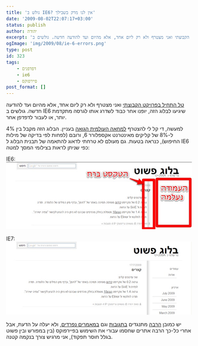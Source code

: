 ```yaml
---
title: 'גולש ב IE6? אין לנו מרק בשבילך'
date: '2009-08-02T22:07:17+03:00'
status: publish
author: יהודה
excerpt: 'טל התחיל בפרויקט הקבוצתי ואני מצטרף ולא רק ליום אחד, אלא מהיום ועד להודעה חדשה. גולשים ב IE6 שיגיעו לבלוג הזה, יופנו אחר כבוד לשדרג אותו לגרסה מתקדמת יותר, או לעבור לדפדפן אחר. למעשה, די קל לי להצטרף למחאה העולמית הגואה בעניין'
ogImage: 'img/2009/08/ie-6-errors.png'
type: post
id: 323
tags:
    - דפדפנים
    - ie6
    - פיירפוקס
post_format: []
---
```

[טל התחיל בפרויקט הקבוצתי](http://www.talgalili.com/?p=1004) ואני מצטרף ולא רק ליום אחד, אלא מהיום ועד להודעה חדשה. גולשים ב IE6 שיגיעו לבלוג הזה, יופנו אחר כבוד לשדרג אותו לגרסה מתקדמת יותר, או לעבור לדפדפן אחר.

למעשה, די קל לי להצטרף [למחאה העולמית הגואה](http://www.we-cms.info/blog/die-ie6/) בעניין. הבלוג הזה מקבל בין 4% ל-8% של קליקים מאינטרנט אקספלורר 6, ורובם (לפחות לפי בדיקה של מילות החיפוש), כנראה בטעות. גם מעולם לא טרחתי לדאוג להתאמה של תבנית הבלוג ל IE6 כפי שניתן לראות בצילומי המסך למטה:

IE6:  
![בלוג פשוט ב ie6](/img/2009/08/using-ie6-no-soup-for-you-1.jpg)

IE7:  
![בלוג פשוט ב ie7](/img/2009/08/using-ie6-no-soup-for-you-2.jpg)

יש כמובן [הרבה](http://tomercohen.com/2009/07/31/%D7%97%D7%A1%D7%99%D7%9E%D7%AA-%D7%90%D7%99%D7%A0%D7%98%D7%A8%D7%A0%D7%98-%D7%90%D7%A7%D7%A1%D7%A4%D7%9C%D7%95%D7%A8%D7%A8/#comment-4339) מתנגדים [בתגובות](http://www.talgalili.com/?p=1004&cpage=1#comment-79492) וגם [במאמרים נפרדים](http://marksw.com/wordpress/?p=1317), ולא יעלה על הדעת, אבל אחרי כל-כך הרבה אתרים שחסמו עבורי את השימוש בפיירפוקס (בין במפורש ובין פשוט בגלל חוסר תפקוד), אני מרגיש צורך בנקמה קטנה.
